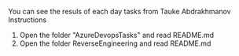You can see the resuls of each day tasks from Tauke Abdrakhmanov
Instructions
1) Open the folder "AzureDevopsTasks" and read README.md
2) Open the folder  ReverseEngineering and read README.md

